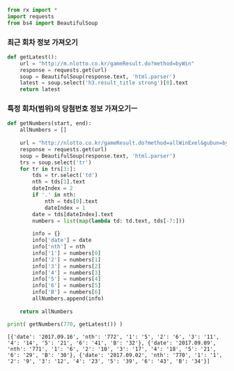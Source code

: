 

```python
from rx import *
import requests
from bs4 import BeautifulSoup
```

### 최근 회차 정보 가져오기


```python
def getLatest():
    url = "http://m.nlotto.co.kr/gameResult.do?method=byWin"
    response = requests.get(url)
    soup = BeautifulSoup(response.text, 'html.parser')
    latest = soup.select('h3.result_title strong')[0].text
    return latest
```

### 특정 회차(범위)의 당첨번호 정보 가져오기ㅡ


```python
def getNumbers(start, end):
    allNumbers = []
    
    url = "http://nlotto.co.kr/gameResult.do?method=allWinExel&gubun=byWin&nowPage=&drwNoStart={}&drwNoEnd={}".format(start, end)
    response = requests.get(url)
    soup = BeautifulSoup(response.text, 'html.parser')
    trs = soup.select('tr')
    for tr in trs[3:]:
        tds = tr.select('td')
        nth = tds[1].text
        dateIndex = 2
        if '.' in nth:
            nth = tds[0].text
            dateIndex = 1
        date = tds[dateIndex].text
        numbers = list(map(lambda td: td.text, tds[-7:]))
        
        info = {}
        info['date'] = date
        info['nth'] = nth
        info['1'] = numbers[0]
        info['2'] = numbers[1]
        info['3'] = numbers[2]
        info['4'] = numbers[3]
        info['5'] = numbers[4]
        info['6'] = numbers[5]
        info['B'] = numbers[6]
        allNumbers.append(info)
        
    return allNumbers
```


```python
print( getNumbers(770, getLatest()) )
```

    [{'date': '2017.09.16', 'nth': '772', '1': '5', '2': '6', '3': '11', '4': '14', '5': '21', '6': '41', 'B': '32'}, {'date': '2017.09.09', 'nth': '771', '1': '6', '2': '10', '3': '17', '4': '18', '5': '21', '6': '29', 'B': '30'}, {'date': '2017.09.02', 'nth': '770', '1': '1', '2': '9', '3': '12', '4': '23', '5': '39', '6': '43', 'B': '34'}]
    
